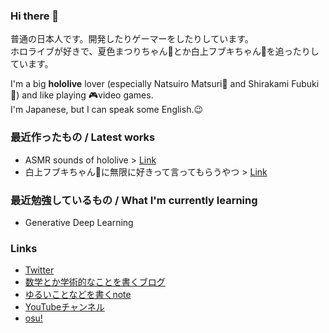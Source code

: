 ### Hi there 👋

<!--
**3kanAlpha/3kanAlpha** is a ✨ _special_ ✨ repository because its `README.md` (this file) appears on your GitHub profile.

Here are some ideas to get you started:

- 🔭 I’m currently working on ...
- 🌱 I’m currently learning ...
- 👯 I’m looking to collaborate on ...
- 🤔 I’m looking for help with ...
- 💬 Ask me about ...
- 📫 How to reach me: ...
- 😄 Pronouns: ...
- ⚡ Fun fact: ...
-->

普通の日本人です。開発したりゲーマーをしたりしています。  
ホロライブが好きで、夏色まつりちゃん🏮とか白上フブキちゃん🌽を追ったりしています。

I'm a big **hololive** lover (especially Natsuiro Matsuri🏮 and Shirakami Fubuki🌽) and like playing 🎮video games.  
I'm Japanese, but I can speak some English.😉

### 最近作ったもの / Latest works
* ASMR sounds of hololive > [Link](https://3kanalpha.github.io/hololive-asmr/)
* 白上フブキちゃん🌽に無限に好きって言ってもらうやつ > [Link](https://3kanalpha.github.io/fubuki-space/)

### 最近勉強しているもの / What I'm currently learning
* Generative Deep Learning

### Links
* [Twitter](https://twitter.com/luigi_0829_2)
* [数学とか学術的なことを書くブログ](https://mikan-alpha.hatenablog.com)
* [ゆるいことなどを書くnote](https://note.com/m4gnett)
* [YouTubeチャンネル](https://www.youtube.com/channel/UCt8gpxbH3x4NlJ_3cPn1YvQ)
* [osu!](https://osu.ppy.sh/users/20429487)